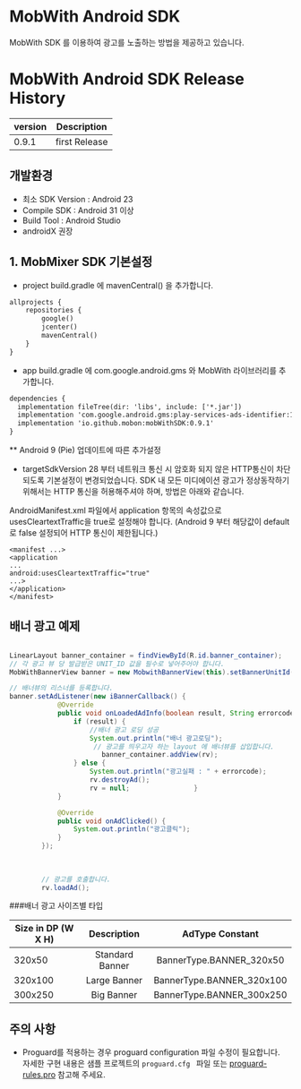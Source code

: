 # MobWith Android SDK

MobWith SDK 를 이용하여 광고를 노출하는 방법을 제공하고 있습니다.  

# MobWith Android SDK Release History
 |version|Description|
|---|:---:|
|0.9.1|first Release|

## 개발환경
- 최소 SDK Version : Android 23
- Compile SDK : Android 31 이상
- Build Tool : Android Studio 
- androidX 권장
 
## 1. MobMixer SDK 기본설정

- project build.gradle 에 mavenCentral() 을 추가합니다.

```XML
allprojects {
    repositories {
        google()
        jcenter()
        mavenCentral()
    }
}
```

- app build.gradle 에 com.google.android.gms 와 MobWith 라이브러리를 추가합니다.
```XML
dependencies {
  implementation fileTree(dir: 'libs', include: ['*.jar'])
  implementation 'com.google.android.gms:play-services-ads-identifier:17.0.0'
  implementation 'io.github.mobon:mobWithSDK:0.9.1' 
}
```

** Android 9 (Pie) 업데이트에 따른 추가설정

- targetSdkVersion 28 부터 네트워크 통신 시 암호화 되지 않은 HTTP통신이 차단되도록 기본설정이
변경되었습니다. SDK 내 모든 미디에이션 광고가 정상동작하기 위해서는 HTTP 통신을 허용해주셔야 하며, 방법은 아래와 같습니다.

AndroidManifest.xml 파일에서 application 항목의 속성값으로
usesCleartextTraffic을 true로 설정해야 합니다.
(Android 9 부터 해당값이 default로 false 설정되어 HTTP 통신이 제한됩니다.)

```
<manifest ...>
<application
...
android:usesCleartextTraffic="true"
...>
</application>
</manifest>
```

##  배너 광고 예제

```java

LinearLayout banner_container = findViewById(R.id.banner_container);
// 각 광고 뷰 당 발급받은 UNIT_ID 값을 필수로 넣어주어야 합니다.
MobWithBannerView banner = new MobwithBannerView(this).setBannerUnitId(YOUR_UNIT_ID);

// 배너뷰의 리스너를 등록합니다.
banner.setAdListener(new iBannerCallback() {
            @Override
            public void onLoadedAdInfo(boolean result, String errorcode) {
                if (result) {
                    //배너 광고 로딩 성공
                    System.out.println("배너 광고로딩");
                     // 광고를 띄우고자 하는 layout 에 배너뷰를 삽입합니다.
                       banner_container.addView(rv);
                } else {                
                    System.out.println("광고실패 : " + errorcode);
                    rv.destroyAd();
                    rv = null;                }
            }

            @Override
            public void onAdClicked() {
                System.out.println("광고클릭");
            }
        });
        
      
        
        // 광고를 호출합니다.
        rv.loadAd();

```

###배너 광고 사이즈별 타입
 
 |Size in DP (W X H)|Description|AdType Constant|
|---|:---:|:---:|
|320x50|Standard Banner|BannerType.BANNER_320x50|
|320x100|Large Banner|BannerType.BANNER_320x100|
|300x250|Big Banner|BannerType.BANNER_300x250|
    
  
## 주의 사항

- Proguard를 적용하는 경우 proguard configuration 파일 수정이 필요합니다.  
자세한 구현 내용은 샘플 프로젝트의 `proguard.cfg ` 파일 또는 [proguard-rules.pro](/app/proguard-rules.pro) 참고해 주세요.
